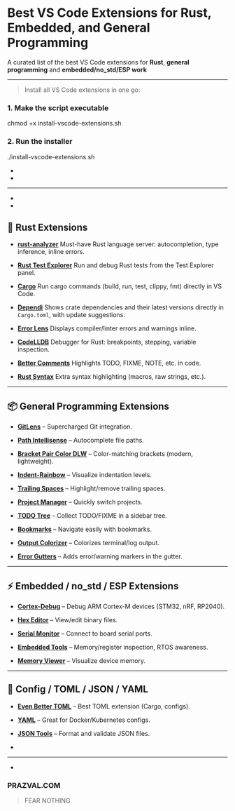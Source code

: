 # Best VS Code Extensions for Rust, Embedded, and General Programming

A curated list of the best VS Code extensions for **Rust**, **general programming** and **embedded/no_std/ESP work**


---


> Install all VS Code extensions in one go:


### 1. Make the script executable
chmod +x install-vscode-extensions.sh

### 2. Run the installer
./install-vscode-extensions.sh

-
-
---
-
-

## 🦀 Rust Extensions

- **[rust-analyzer](https://marketplace.visualstudio.com/items?itemName=rust-lang.rust-analyzer)**
  Must-have Rust language server: autocompletion, type inference, inline errors.

- **[Rust Test Explorer](https://marketplace.visualstudio.com/items?itemName=swellaby.vscode-rust-test-adapter)**
  Run and debug Rust tests from the Test Explorer panel.

- **[Cargo](https://marketplace.visualstudio.com/items?itemName=panicbit.cargo)**
  Run cargo commands (build, run, test, clippy, fmt) directly in VS Code.

- **[Dependi](https://marketplace.visualstudio.com/items?itemName=fill-labs.dependi)**
  Shows crate dependencies and their latest versions directly in `Cargo.toml`, with update suggestions.

- **[Error Lens](https://marketplace.visualstudio.com/items?itemName=usernamehw.errorlens)**
  Displays compiler/linter errors and warnings inline.

- **[CodeLLDB](https://marketplace.visualstudio.com/items?itemName=vadimcn.vscode-lldb)**
  Debugger for Rust: breakpoints, stepping, variable inspection.

- **[Better Comments](https://marketplace.visualstudio.com/items?itemName=aaron-bond.better-comments)**
  Highlights TODO, FIXME, NOTE, etc. in code.

- **[Rust Syntax](https://marketplace.visualstudio.com/items?itemName=rust-lang.rust)**
  Extra syntax highlighting (macros, raw strings, etc.).

---

## 📦 General Programming Extensions

- **[GitLens](https://marketplace.visualstudio.com/items?itemName=eamodio.gitlens)** – Supercharged Git integration.

- **[Path Intellisense](https://marketplace.visualstudio.com/items?itemName=christian-kohler.path-intellisense)** – Autocomplete file paths.

- **[Bracket Pair Color DLW](https://marketplace.visualstudio.com/items?itemName=BracketPairColorDLW.bracket-pair-color-dlw)** – Color-matching brackets (modern, lightweight).

- **[Indent-Rainbow](https://marketplace.visualstudio.com/items?itemName=oderwat.indent-rainbow)** – Visualize indentation levels.

- **[Trailing Spaces](https://marketplace.visualstudio.com/items?itemName=shardulm94.trailing-spaces)** – Highlight/remove trailing spaces.

- **[Project Manager](https://marketplace.visualstudio.com/items?itemName=alefragnani.project-manager)** – Quickly switch projects.

- **[TODO Tree](https://marketplace.visualstudio.com/items?itemName=Gruntfuggly.todo-tree)** – Collect TODO/FIXME in a sidebar tree.

- **[Bookmarks](https://marketplace.visualstudio.com/items?itemName=alefragnani.bookmarks)** – Navigate easily with bookmarks.

- **[Output Colorizer](https://marketplace.visualstudio.com/items?itemName=IBM.output-colorizer)** – Colorizes terminal/log output.

- **[Error Gutters](https://marketplace.visualstudio.com/items?itemName=usernamehw.errorlens)** – Adds error/warning markers in the gutter.

---

## ⚡ Embedded / no_std / ESP Extensions

- **[Cortex-Debug](https://marketplace.visualstudio.com/items?itemName=marus25.cortex-debug)** – Debug ARM Cortex-M devices (STM32, nRF, RP2040).

- **[Hex Editor](https://marketplace.visualstudio.com/items?itemName=ms-vscode.hexeditor)** – View/edit binary files.

- **[Serial Monitor](https://marketplace.visualstudio.com/items?itemName=ms-vscode.vscode-serial-monitor)** – Connect to board serial ports.

- **[Embedded Tools](https://marketplace.visualstudio.com/items?itemName=ms-vscode.vscode-embedded-tools)** – Memory/register inspection, RTOS awareness.

- **[Memory Viewer](https://marketplace.visualstudio.com/items?itemName=benoitf.memory-viewer)** – Visualize device memory.

---

## 📝 Config / TOML / JSON / YAML

- **[Even Better TOML](https://marketplace.visualstudio.com/items?itemName=tamasfe.even-better-toml)** – Best TOML extension (Cargo, configs).

- **[YAML](https://marketplace.visualstudio.com/items?itemName=redhat.vscode-yaml)** – Great for Docker/Kubernetes configs.

- **[JSON Tools](https://marketplace.visualstudio.com/items?itemName=eriklynd.json-tools)** – Format and validate JSON files.

-
---
-

### PRAZVAL.COM
> FEAR NOTHING